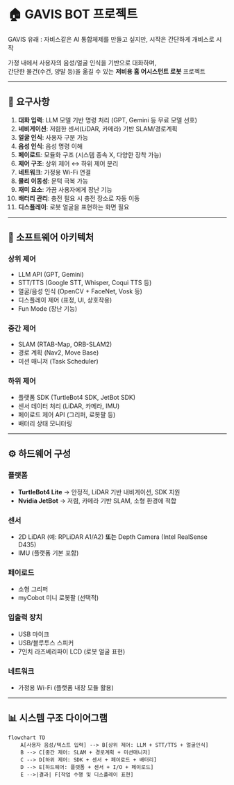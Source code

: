 # 🏠 GAVIS BOT 프로젝트

GAVIS 유래 : 자비스같은 AI 통합체제를 만들고 싶지만, 시작은 간단하게 개비스로 시작

가정 내에서 사용자의 음성/얼굴 인식을 기반으로 대화하며,  
간단한 물건(수건, 양말 등)을 옮길 수 있는 **저비용 홈 어시스턴트 로봇** 프로젝트  

---

## 📌 요구사항
1. **대화 입력**: LLM 모델 기반 명령 처리 (GPT, Gemini 등 무료 모델 선호)  
2. **네비게이션**: 저렴한 센서(LiDAR, 카메라) 기반 SLAM/경로계획  
3. **얼굴 인식**: 사용자 구분 가능  
4. **음성 인식**: 음성 명령 이해  
5. **페이로드**: 모듈화 구조 (시스템 종속 X, 다양한 장착 가능)  
6. **제어 구조**: 상위 제어 ↔ 하위 제어 분리  
7. **네트워크**: 가정용 Wi-Fi 연결  
8. **물리 이동성**: 문턱 극복 가능  
9. **재미 요소**: 가끔 사용자에게 장난 기능  
10. **배터리 관리**: 충전 필요 시 충전 장소로 자동 이동  
11. **디스플레이**: 로봇 얼굴을 표현하는 화면 필요  

---

## 🧩 소프트웨어 아키텍처

### 상위 제어
- LLM API (GPT, Gemini)  
- STT/TTS (Google STT, Whisper, Coqui TTS 등)  
- 얼굴/음성 인식 (OpenCV + FaceNet, Vosk 등)  
- 디스플레이 제어 (표정, UI, 상호작용)  
- Fun Mode (장난 기능)  

### 중간 제어
- SLAM (RTAB-Map, ORB-SLAM2)  
- 경로 계획 (Nav2, Move Base)  
- 미션 매니저 (Task Scheduler)  

### 하위 제어
- 플랫폼 SDK (TurtleBot4 SDK, JetBot SDK)  
- 센서 데이터 처리 (LiDAR, 카메라, IMU)  
- 페이로드 제어 API (그리퍼, 로봇팔 등)  
- 배터리 상태 모니터링  

---

## ⚙️ 하드웨어 구성

### 플랫폼
- **TurtleBot4 Lite** → 안정적, LiDAR 기반 내비게이션, SDK 지원  
- **Nvidia JetBot** → 저렴, 카메라 기반 SLAM, 소형 환경에 적합  

### 센서
- 2D LiDAR (예: RPLiDAR A1/A2) **또는** Depth Camera (Intel RealSense D435)  
- IMU (플랫폼 기본 포함)  

### 페이로드
- 소형 그리퍼  
- myCobot 미니 로봇팔 (선택적)  

### 입출력 장치
- USB 마이크  
- USB/블루투스 스피커  
- 7인치 라즈베리파이 LCD (로봇 얼굴 표현)  

### 네트워크
- 가정용 Wi-Fi (플랫폼 내장 모듈 활용)  

---

## 📊 시스템 구조 다이어그램
```mermaid
flowchart TD
    A[사용자 음성/텍스트 입력] --> B[상위 제어: LLM + STT/TTS + 얼굴인식]
    B --> C[중간 제어: SLAM + 경로계획 + 미션매니저]
    C --> D[하위 제어: SDK + 센서 + 페이로드 + 배터리]
    D --> E[하드웨어: 플랫폼 + 센서 + I/O + 페이로드]
    E -->|결과| F[작업 수행 및 디스플레이 표현]
